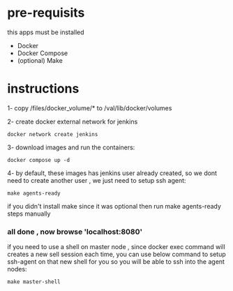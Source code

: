 
# pre-requisits
this apps must be installed
- Docker
- Docker Compose
- (optional) Make

# instructions
1- copy /files/docker_volume/* to /val/lib/docker/volumes

2- create docker external network for jenkins
    
    docker network create jenkins
    
3- download images and run the containers:

    docker compose up -d 
    
4- by default, these images has jenkins user already created, so we dont need to create another user , we just need to setup ssh agent: 

    make agents-ready

if you didn't install make since it was optional then run make agents-ready steps manually

### all done , now browse 'localhost:8080' 

if you need to use a shell on master node , since docker exec command will creates a new sell session each time,  you can use below command to setup ssh-agent on that new shell for you so you will be able to ssh into the agent nodes: 

    make master-shell


